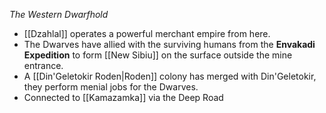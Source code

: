 *The Western Dwarfhold*
- [[Dzahlal]] operates a powerful merchant empire from here.
- The Dwarves have allied with the surviving humans from the **Envakadi Expedition** to form [[New Sibiu]] on the surface outside the mine entrance.
- A [[Din'Geletokir Roden|Roden]] colony has merged with Din'Geletokir, they perform menial jobs for the Dwarves.
- Connected to [[Kamazamka]] via the Deep Road
